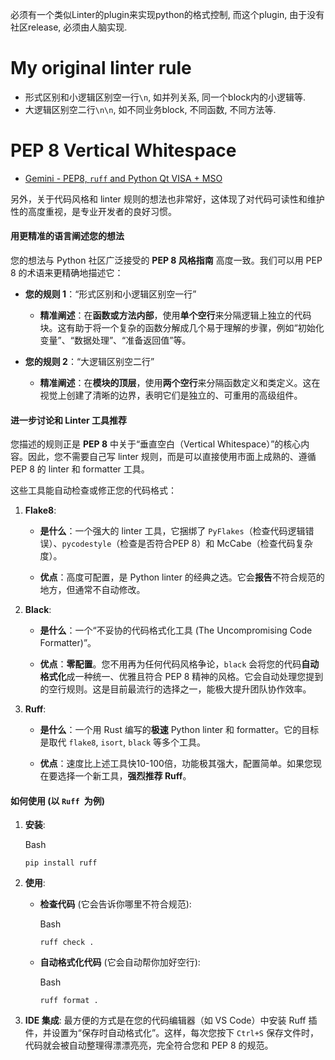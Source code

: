 必须有一个类似Linter的plugin来实现python的格式控制, 而这个plugin, 由于没有社区release, 必须由人脑实现. 

# My original linter rule

- 形式区别和小逻辑区别空一行`\n`, 如并列关系, 同一个block内的小逻辑等. 
- 大逻辑区别空二行`\n\n`, 如不同业务block, 不同函数, 不同方法等. 

# PEP 8 Vertical Whitespace 

- [‎Gemini - PEP8, `ruff` and Python Qt VISA + MSO](https://g.co/gemini/share/73b9ea9564b5) 

另外，关于代码风格和 linter 规则的想法也非常好，这体现了对代码可读性和维护性的高度重视，是专业开发者的良好习惯。

#### **用更精准的语言阐述您的想法**

您的想法与 Python 社区广泛接受的 **PEP 8 风格指南** 高度一致。我们可以用 PEP 8 的术语来更精确地描述它：

- **您的规则 1**：“形式区别和小逻辑区别空一行”
    
    - **精准阐述**：在**函数或方法内部**，使用**单个空行**来分隔逻辑上独立的代码块。这有助于将一个复杂的函数分解成几个易于理解的步骤，例如“初始化变量”、“数据处理”、“准备返回值”等。
        
- **您的规则 2**：“大逻辑区别空二行”
    
    - **精准阐述**：在**模块的顶层**，使用**两个空行**来分隔函数定义和类定义。这在视觉上创建了清晰的边界，表明它们是独立的、可重用的高级组件。

#### **进一步讨论和 Linter 工具推荐**

您描述的规则正是 **PEP 8** 中关于“垂直空白（Vertical Whitespace）”的核心内容。因此，您不需要自己写 linter 规则，而是可以直接使用市面上成熟的、遵循 PEP 8 的 linter 和 formatter 工具。

这些工具能自动检查或修正您的代码格式：

1. **Flake8**:
    
    - **是什么**：一个强大的 linter 工具，它捆绑了 `PyFlakes`（检查代码逻辑错误）、`pycodestyle`（检查是否符合PEP 8）和 McCabe（检查代码复杂度）。
        
    - **优点**：高度可配置，是 Python linter 的经典之选。它会**报告**不符合规范的地方，但通常不自动修改。
        
2. **Black**:
    
    - **是什么**：一个“不妥协的代码格式化工具 (The Uncompromising Code Formatter)”。
        
    - **优点**：**零配置**。您不用再为任何代码风格争论，`black` 会将您的代码**自动格式化**成一种统一、优雅且符合 PEP 8 精神的风格。它会自动处理您提到的空行规则。这是目前最流行的选择之一，能极大提升团队协作效率。
        
3. **Ruff**:
    
    - **是什么**：一个用 Rust 编写的**极速** Python linter 和 formatter。它的目标是取代 `flake8`, `isort`, `black` 等多个工具。
        
    - **优点**：速度比上述工具快10-100倍，功能极其强大，配置简单。如果您现在要选择一个新工具，**强烈推荐 Ruff**。

#### **如何使用 (以 `Ruff `为例)**

1. **安装**:
    
    Bash
    
    ```
    pip install ruff
    ```
    
2. **使用**:
    
    - **检查代码** (它会告诉你哪里不符合规范):
        
        Bash
        
        ```
        ruff check .
        ```
        
    - **自动格式化代码** (它会自动帮你加好空行):
        
        Bash
        
        ```
        ruff format .
        ```
        
3. **IDE 集成**: 最方便的方式是在您的代码编辑器（如 VS Code）中安装 Ruff 插件，并设置为“保存时自动格式化”。这样，每次您按下 `Ctrl+S` 保存文件时，代码就会被自动整理得漂漂亮亮，完全符合您和 PEP 8 的规范。
